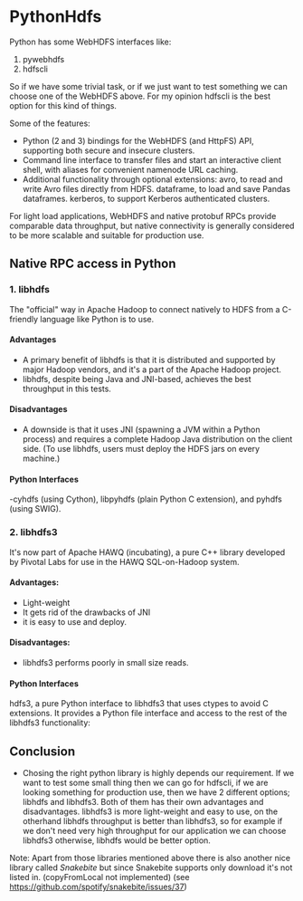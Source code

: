 # PythonHdfs

Python has some WebHDFS interfaces like:

1. pywebhdfs
2. hdfscli

So if we have some trivial task, or if we just want to test something we can choose one of the WebHDFS above. For my opinion hdfscli is the best option for this kind of things. 

Some of the features:

* Python (2 and 3) bindings for the WebHDFS (and HttpFS) API, supporting both secure and insecure clusters.
* Command line interface to transfer files and start an interactive client shell, with aliases for convenient namenode URL caching.
* Additional functionality through optional extensions: avro, to read and write Avro files directly from HDFS. dataframe, to load and save Pandas dataframes. kerberos, to support Kerberos authenticated clusters.

For light load applications, WebHDFS and native protobuf RPCs provide comparable data throughput, but native connectivity is generally considered to be more scalable and suitable for production use.

## Native RPC access in Python

### 1. libhdfs 
The "official" way in Apache Hadoop to connect natively to HDFS from a C-friendly language like Python is to use.

#### Advantages
* A primary benefit of libhdfs is that it is distributed and supported by major Hadoop vendors, and it's a part of the Apache Hadoop project.
* libhdfs, despite being Java and JNI-based, achieves the best throughput in this tests.

#### Disadvantages
* A downside is that it uses JNI (spawning a JVM within a Python process) and requires a complete Hadoop Java distribution on the client side. (To use libhdfs, users must deploy the HDFS jars on every machine.)

#### Python Interfaces
-cyhdfs (using Cython), libpyhdfs (plain Python C extension), and pyhdfs (using SWIG).


### 2. libhdfs3 
It's now part of Apache HAWQ (incubating), a pure C++ library developed by Pivotal Labs for use in the HAWQ SQL-on-Hadoop system.

#### Advantages:
* Light-weight
* It gets rid of the drawbacks of JNI
* it is easy to use and deploy.

#### Disadvantages:
* libhdfs3 performs poorly in small size reads.

#### Python Interfaces
hdfs3, a pure Python interface to libhdfs3 that uses ctypes to avoid C extensions. It provides a Python file interface and access to the rest of the libhdfs3 functionality:


## Conclusion
* Chosing the right python library is highly depends our requirement. If we want to test some small thing then we can go for  hdfscli, if we are looking something for production use, then we have 2 different options; libhdfs and libhdfs3. Both of them has their own advantages and disadvantages. libhdfs3 is more light-weight and easy to use, on the otherhand libhdfs throughput is better than libhdfs3, so for example if we don't need very high throughput for our application we can choose libhdfs3 otherwise, libhdfs would be better option. 

Note: Apart from those libraries mentioned above there is also another nice library called *Snakebite* but since Snakebite supports only download it's not listed in. (copyFromLocal not implemented) 
(see https://github.com/spotify/snakebite/issues/37)
